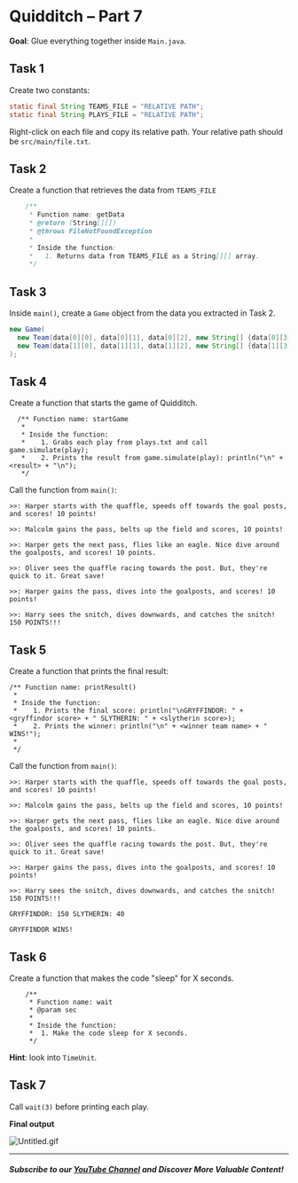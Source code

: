 # Quidditch – Part 7
**Goal**: Glue everything together inside `Main.java`.  
## Task 1

Create two constants:
```java
static final String TEAMS_FILE = "RELATIVE PATH";
static final String PLAYS_FILE = "RELATIVE PATH";
```
Right-click on each file and copy its relative path. Your relative path should be `src/main/file.txt`.

## Task 2

Create a function that retrieves the data from `TEAMS_FILE`
```java
    /**
     * Function name: getData
     * @return (String[][])
     * @throws FileNotFoundException
     * 
     * Inside the function:
     *   1. Returns data from TEAMS_FILE as a String[][] array.
     */
```
## Task 3

Inside `main()`, create a `Game` object from the data you extracted in Task 2.
```java
new Game(
  new Team(data[0][0], data[0][1], data[0][2], new String[] {data[0][3], data[0][4], data[0][5]}),
  new Team(data[1][0], data[1][1], data[1][2], new String[] {data[1][3], data[1][4], data[1][5]})
);
```
## Task 4
Create a function that starts the game of Quidditch.
```
  /** Function name: startGame
   * 
   * Inside the function:
   *    1. Grabs each play from plays.txt and call game.simulate(play);
   *    2. Prints the result from game.simulate(play): println("\n" + <result> + "\n");
   */
```
Call the function from `main()`:
```
>>: Harper starts with the quaffle, speeds off towards the goal posts, and scores! 10 points!

>>: Malcolm gains the pass, belts up the field and scores, 10 points!

>>: Harper gets the next pass, flies like an eagle. Nice dive around the goalposts, and scores! 10 points.

>>: Oliver sees the quaffle racing towards the post. But, they're quick to it. Great save!

>>: Harper gains the pass, dives into the goalposts, and scores! 10 points!

>>: Harry sees the snitch, dives downwards, and catches the snitch! 150 POINTS!!!
```
## Task 5
Create a function that prints the final result:
```
/** Function name: printResult()
 * 
 * Inside the function:
 *    1. Prints the final score: println("\nGRYFFINDOR: " + <gryffindor score> + " SLYTHERIN: " + <slytherin score>);
 *    2. Prints the winner: println("\n" + <winner team name> + " WINS!");
 *  
 */
```
Call the function from `main()`:

```
>>: Harper starts with the quaffle, speeds off towards the goal posts, and scores! 10 points!

>>: Malcolm gains the pass, belts up the field and scores, 10 points!

>>: Harper gets the next pass, flies like an eagle. Nice dive around the goalposts, and scores! 10 points.

>>: Oliver sees the quaffle racing towards the post. But, they're quick to it. Great save!

>>: Harper gains the pass, dives into the goalposts, and scores! 10 points!

>>: Harry sees the snitch, dives downwards, and catches the snitch! 150 POINTS!!!

GRYFFINDOR: 150 SLYTHERIN: 40

GRYFFINDOR WINS!
```

## Task 6

Create a function that makes the code "sleep" for X seconds.
```
    /**
     * Function name: wait
     * @param sec
     * 
     * Inside the function:
     *  1. Make the code sleep for X seconds.
     */
```
**Hint**: look into `TimeUnit`.

## Task 7

Call `wait(3)` before printing each play.

**Final output**

![Untitled.gif](https://firebasestorage.googleapis.com/v0/b/learnthepart-75aed.appspot.com/o/images%2F521c19cb-3e2f-4bdb-95bc-b591ac46a51e?alt=media&token=dbf7ae7a-362c-4125-8f9c-5eb1790f532f)


--------
##### Subscribe to our [YouTube Channel](https://www.youtube.com/@RayanSlim087?sub_confirmation=1) and Discover More Valuable Content!